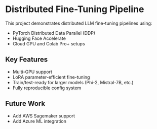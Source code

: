 # Distributed Fine-Tuning Pipeline

This project demonstrates distributed LLM fine-tuning pipelines using:

- PyTorch Distributed Data Parallel (DDP)
- Hugging Face Accelerate
- Cloud GPU and Colab Pro+ setups

## Key Features

- Multi-GPU support
- LoRA parameter-efficient fine-tuning
- Train/test-ready for larger models (Phi-2, Mistral-7B, etc.)
- Fully reproducible config system

## Future Work

- Add AWS Sagemaker support
- Add Azure ML integration

